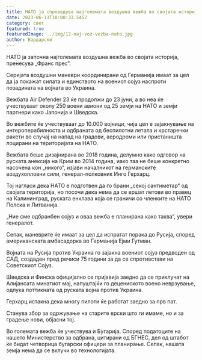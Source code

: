 ```yaml
---
title: НАТО ја спроведува најголемата воздушна вежба во својата историја
date: 2023-06-13T10:00:33.545Z
category: свет
featured: true
featuredImage: ../img/12-naj-voz-vezba-nato.jpg
author: Вардарски
---
```

НАТО ја започна најголемата воздушна вежба во својата историја, пренесува „Франс прес“.

Серијата воздушни маневри координирани од Германија имаат за цел да ја покажат силата и единството на воениот сојуз наспроти позадината на војната во Украина.

Вежбата Air Defender 23 ќе продолжи до 23 јуни, а во неа ќе учествуваат околу 250 воени авиони од 25 земји на НАТО и земји партнери како Јапонија и Шведска.

Во вежбите ќе учествуваат до 10.000 војници, чија цел е зајакнување на интероперабилноста и одбраната од беспилотни летала и крстаречки ракети во случај на напад на градови, аеродроми или пристаништа лоцирани на територијата на НАТО.

Вежбата беше дизајнирана во 2018 година, делумно како одговор на руската анексија на Крим во 2014 година, иако таа не беше конкретно насочена кон „никого“, изјави началникот на германските воздухопловни сили, генерал-полковник Инго Герхарц.

Тој нагласи дека НАТО е подготвен да го брани „секој сантиметар“ од својата територија, но посочи дека нема да се вршат летови во правец на Калининград, руската енклава која се граничи со членките на НАТО Полска и Литванија.

„Ние сме одбранбен сојуз и оваа вежба е планирана како таква“, увери генералот.

Сепак, маневрите ќе имаат за цел да испратат порака до Русија, според американската амбасадорка во Германија Ејми Гутман.

Војната на Русија против Украина го зајакна воениот сојуз предводен од САД, создаден пред речиси 75 години за да се спротивстави на Советскиот Сојуз.

Шведска и Финска официјално се пријавија заедно да се приклучат на Алијансата минатиот мај, напуштајќи го децениското воено неврзување, одлука поттикната од руската војна против Украина.

Герхарц истакна дека многу пилоти ќе работат заедно за прв пат.

Станува збор за одржување на старите врски што ги имаме, но и за градење нови, објасни тој.

Во големата вежба ќе учествува и Бугарија. Според податоците на нашето Министерство за одбрана, цитирани од БГНЕС, дел од штабот ќе бидат четворица бугарски офицери за планирање. Сепак, нашата земја нема да се вклучи во технологијата.
